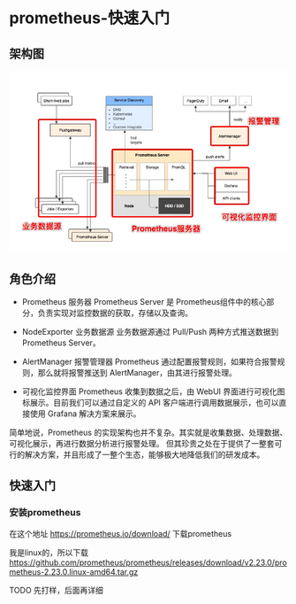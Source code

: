 # prometheus-快速入门

## 架构图

![](_v_images/681f2bd8.png)

## 角色介绍

- Prometheus 服务器
Prometheus Server 是 Prometheus组件中的核心部分，负责实现对监控数据的获取，存储以及查询。

- NodeExporter 业务数据源
业务数据源通过 Pull/Push 两种方式推送数据到 Prometheus Server。

- AlertManager 报警管理器
Prometheus 通过配置报警规则，如果符合报警规则，那么就将报警推送到 AlertManager，由其进行报警处理。

- 可视化监控界面
Prometheus 收集到数据之后，由 WebUI 界面进行可视化图标展示。目前我们可以通过自定义的 API 客户端进行调用数据展示，也可以直接使用 Grafana 解决方案来展示。

简单地说，Prometheus 的实现架构也并不复杂。其实就是收集数据、处理数据、可视化展示，再进行数据分析进行报警处理。 但其珍贵之处在于提供了一整套可行的解决方案，并且形成了一整个生态，能够极大地降低我们的研发成本。

## 快速入门

### 安装prometheus 

在这个地址 https://prometheus.io/download/ 下载prometheus

我是linux的，所以下载 https://github.com/prometheus/prometheus/releases/download/v2.23.0/prometheus-2.23.0.linux-amd64.tar.gz

TODO 先打样，后面再详细

